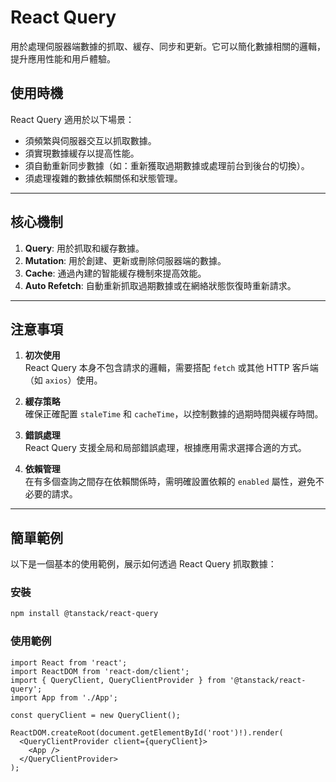 # React Query 

用於處理伺服器端數據的抓取、緩存、同步和更新。它可以簡化數據相關的邏輯，提升應用性能和用戶體驗。

## 使用時機

React Query 適用於以下場景：
- 須頻繁與伺服器交互以抓取數據。
- 須實現數據緩存以提高性能。
- 須自動重新同步數據（如：重新獲取過期數據或處理前台到後台的切換）。
- 須處理複雜的數據依賴關係和狀態管理。

---

## 核心機制

1. **Query**: 用於抓取和緩存數據。
2. **Mutation**: 用於創建、更新或刪除伺服器端的數據。
3. **Cache**: 通過內建的智能緩存機制來提高效能。
4. **Auto Refetch**: 自動重新抓取過期數據或在網絡狀態恢復時重新請求。

---

## 注意事項

1. **初次使用**  
   React Query 本身不包含請求的邏輯，需要搭配 `fetch` 或其他 HTTP 客戶端（如 `axios`）使用。

2. **緩存策略**  
   確保正確配置 `staleTime` 和 `cacheTime`，以控制數據的過期時間與緩存時間。

3. **錯誤處理**  
   React Query 支援全局和局部錯誤處理，根據應用需求選擇合適的方式。

4. **依賴管理**  
   在有多個查詢之間存在依賴關係時，需明確設置依賴的 `enabled` 屬性，避免不必要的請求。

---

## 簡單範例

以下是一個基本的使用範例，展示如何透過 React Query 抓取數據：

### 安裝

```bash
npm install @tanstack/react-query
```

### 使用範例
``` tsx
import React from 'react';
import ReactDOM from 'react-dom/client';
import { QueryClient, QueryClientProvider } from '@tanstack/react-query';
import App from './App';

const queryClient = new QueryClient();

ReactDOM.createRoot(document.getElementById('root')!).render(
  <QueryClientProvider client={queryClient}>
    <App />
  </QueryClientProvider>
);
```